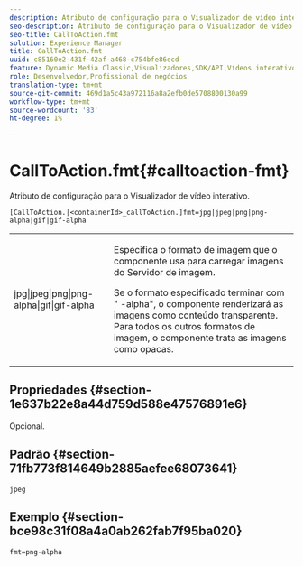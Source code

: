 ```yaml
---
description: Atributo de configuração para o Visualizador de vídeo interativo.
seo-description: Atributo de configuração para o Visualizador de vídeo interativo.
seo-title: CallToAction.fmt
solution: Experience Manager
title: CallToAction.fmt
uuid: c85160e2-431f-42af-a468-c754bfe86ecd
feature: Dynamic Media Classic,Visualizadores,SDK/API,Vídeos interativos
role: Desenvolvedor,Profissional de negócios
translation-type: tm+mt
source-git-commit: 469d1a5c43a972116a8a2efb0de5708800130a99
workflow-type: tm+mt
source-wordcount: '83'
ht-degree: 1%

---
```



# CallToAction.fmt{#calltoaction-fmt}

Atributo de configuração para o Visualizador de vídeo interativo.

`[CallToAction.|<containerId>_callToAction.]fmt=jpg|jpeg|png|png-alpha|gif|gif-alpha`

<table id="table_441553CD34C94A58A9D7CBF772DEDDB6"> 
 <tbody> 
  <tr> 
   <td colname="col1"> <p> <span class="codeph"> jpg|jpeg|png|png-alpha|gif|gif-alpha</span> </p> </td> 
   <td colname="col2"> <p> Especifica o formato de imagem que o componente usa para carregar imagens do Servidor de imagem. </p> <p>Se o formato especificado terminar com "<span class="codeph"> -alpha</span>", o componente renderizará as imagens como conteúdo transparente. Para todos os outros formatos de imagem, o componente trata as imagens como opacas. </p> </td> 
  </tr> 
 </tbody> 
</table>

## Propriedades {#section-1e637b22e8a44d759d588e47576891e6}

Opcional.

## Padrão {#section-71fb773f814649b2885aefee68073641}

`jpeg`

## Exemplo {#section-bce98c31f08a4a0ab262fab7f95ba020}

```
fmt=png-alpha
```

